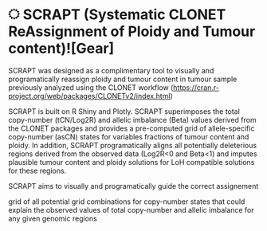 # [<img src="306030.svg" width=4.5% title="Gear" alt="Gear"/>](306030.svg) SCRAPT (Systematic CLONET ReAssignment of Ploidy and Tumour content)![Gear]
SCRAPT was designed as a complimentary tool to visually and programatically reassign ploidy and tumour content in tumour sample previously analyzed using the CLONET workflow (https://cran.r-project.org/web/packages/CLONETv2/index.html)

SCRAPT is built on R Shiny and Plotly. SCRAPT superimposes the total copy-number (tCN/Log2R) and allelic imbalance (Beta) values derived from the CLONET packages and provides a pre-computed grid of allele-specific copy-number (asCN) states for variables fractions of tumour content and ploidy. In addition, SCRAPT programatically aligns all potentially deleterious regions derived from the observed data (Log2R<0 and Beta<1) and imputes plausible tumour content and ploidy solutions for LoH compatible solutions for these regions. 


SCRAPT aims to visually and programatically guide the correct assignement 



grid of all potential grid combinations for copy-number states that could explain the observed values of total copy-number and allelic imbalance for any given genomic regions 
